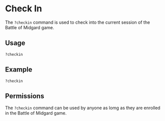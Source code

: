 # Check In

The `?checkin` command is used to check into the current session of the Battle of Midgard game.

## Usage

`?checkin`

## Example

`?checkin`

## Permissions

The `?checkin` command can be used by anyone as lomg as they are enrolled in the Battle of Midgard game.
